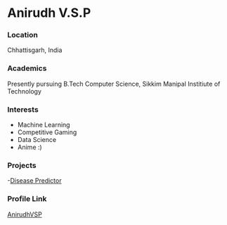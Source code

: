 # Anirudh V.S.P

### Location

Chhattisgarh, India

### Academics

Presently pursuing B.Tech Computer Science, Sikkim Manipal Institiute of Technology

### Interests

- Machine Learning
- Competitive Gaming
- Data Science
- Anime :)

### Projects

-[Disease Predictor](http://predictor-disease.herokuapp.com/)

### Profile Link

[AnirudhVSP](https://github.com/anirudhvsp)